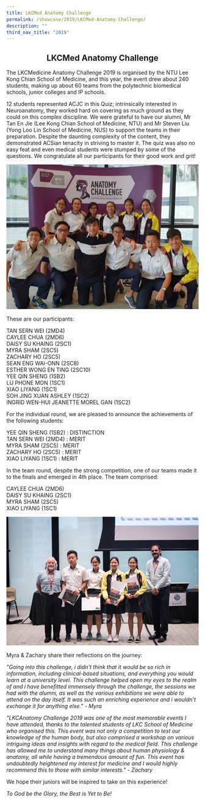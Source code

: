 ```yaml
---
title: LKCMed Anatomy Challenge
permalink: /showcase/2019/LKCMed-Anatomy-Challenge/
description: ""
third_nav_title: "2019"
---
```

## <center> LKCMed Anatomy Challenge </center> 

The LKCMedicine Anatomy Challenge 2019 is organised by the NTU Lee Kong Chian School of Medicine, and this year, the event drew about 240 students, making up about 60 teams from the polytechnic biomedical schools, junior colleges and IP schools.

12 students represented ACJC in this Quiz; intrinsically interested in Neuroanatomy, they worked hard on covering as much ground as they could on this complex discipline. We were grateful to have our alumni, Mr Tan En Jie (Lee Kong Chian School of Medicine, NTU) and Mr Steven Liu (Yong Loo Lin School of Medicine, NUS) to support the teams in their preparation. Despite the daunting complexity of the content, they demonstrated ACSian tenacity in striving to master it. The quiz was also no easy feat and even medical students were stumped by some of the questions. We congratulate all our participants for their good work and grit!

![](/images/Photo%201.jpeg)

These are our participants:

TAN SERN WEI (2MD4)<br>
CAYLEE CHUA (2MD6)<br>
DAISY SU KHAING (2SC1)<br>
MYRA SHAM (2SC5)<br>
ZACHARY HO (2SC5)<br>
SEAN ENG WAI-ONN (2SC8)<br>
ESTHER WONG EN TING (2SC10)<br>
YEE QIN SHENG (1SB2)<br>
LU PHONE MON (1SC1)<br>
XIAO LIYANG (1SC1)<br>
SOH JING XUAN ASHLEY (1SC2)<br>
INGRID WEN-HUI JEANETTE MOREL GAN (1SC2)

For the individual round, we are pleased to announce the achievements of the following students:

YEE QIN SHENG (1SB2) : DISTINCTION<br>
TAN SERN WEI (2MD4) : MERIT<br>
MYRA SHAM (2SC5) : MERIT<br>
ZACHARY HO (2SC5) : MERIT<br>
XIAO LIYANG (1SC1) : MERIT

In the team round, despite the strong competition, one of our teams made it to the finals and emerged in 4th place. The team comprised:

CAYLEE CHUA (2MD6)<br>
DAISY SU KHAING (2SC1)<br>
MYRA SHAM (2SC5)<br>
XIAO LIYANG (1SC1)

![](/images/Photo%202.jpeg)

Myra & Zachary share their reflections on the journey:

  

_"Going into this challenge, i didn't think that it would be so rich in information, including clinical-based situations, and everything you would learn at a university level. This challenge helped open my eyes to the realm of and i have benefitted immensely through the challenge, the sessions we had with the alumni, as well as the various exhibitions we were able to attend on the day itself. It was such an enriching experience and i wouldn't exchange it for anything else." - Myra_

  

_"LKCAnatomy Challenge 2019 was one of the most memorable events I have attended, thanks to the talented students of LKC School of Medicine who organised this. This event was not only a competition to test our knowledge of the human body, but also comprised a workshop on various intriguing ideas and insights with regard to the medical field. This challenge has allowed me to understand many things about human physiology & anatomy, all while having a tremendous amount of fun. This event has undoubtedly heightened my interest for medicine and I would highly recommend this to those with similar interests." - Zachary_

  

We hope their juniors will be inspired to take on this experience!

  

_To God be the Glory, the Best is Yet to Be!_
